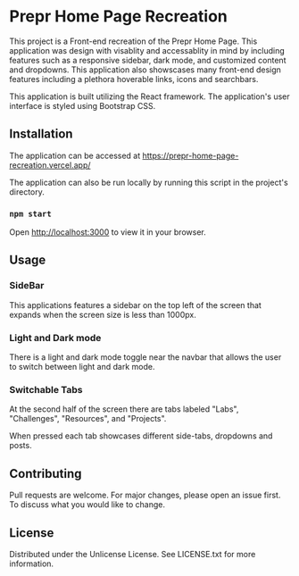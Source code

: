 # Prepr Home Page Recreation

This project is a Front-end recreation of the Prepr Home Page. This application was design with visablity and accessablity in mind by including features such as a responsive sidebar, dark mode, and customized content and dropdowns. This application also showscases many front-end design features including a plethora hoverable links, icons and searchbars. 

This application is built utilizing the React framework. The application's user interface is styled using Bootstrap CSS. 

## Installation

The application can be accessed at https://prepr-home-page-recreation.vercel.app/

The application can also be run locally by running this script in the project's directory.

### `npm start`

Open [http://localhost:3000](http://localhost:3000) to view it in your browser.

## Usage

### SideBar

This applications features a sidebar on the top left of the screen that expands when the screen size is less than 1000px.

### Light and Dark mode

There is a light and dark mode toggle near the navbar that allows the user to switch between light and dark mode.

### Switchable Tabs

At the second half of the screen there are tabs labeled "Labs", "Challenges", "Resources", and "Projects".

When pressed each tab showcases different side-tabs, dropdowns and posts.

## Contributing

Pull requests are welcome. For major changes, please open an issue first. 
To discuss what you would like to change.

## License

Distributed under the Unlicense License. See LICENSE.txt for more information. 
